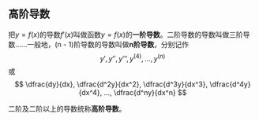 ## 高阶导数

把$y = f(x)$的导数$f'(x)$叫做函数$y = f(x)$的**一阶导数**。二阶导数的导数叫做三阶导数......一般地，(n - 1)阶导数的导数叫做**n阶导数**，分别记作
$$
y', y'', y''', y^{(4)}, ..., y^{(n)}
$$
或
$$
\dfrac{dy}{dx}, \dfrac{d^2y}{dx^2}, \dfrac{d^3y}{dx^3}, \dfrac{d^4y}{dx^4}, ..., \dfrac{d^ny}{dx^n}
$$

二阶及二阶以上的导数统称**高阶导数**。